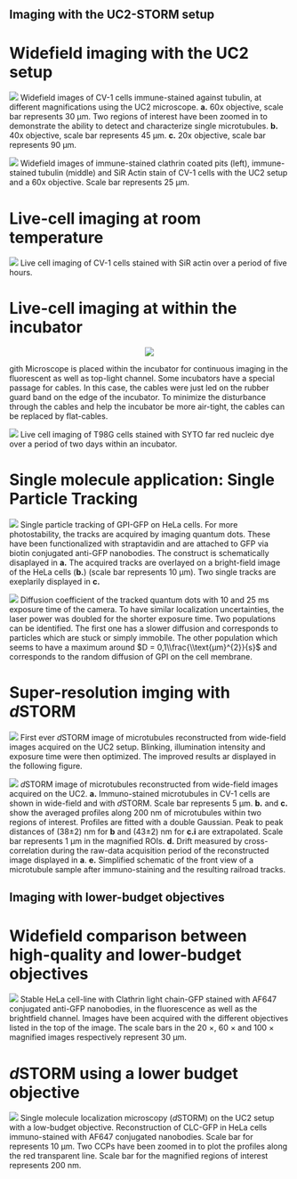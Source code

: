 ## Imaging with the UC2-STORM setup

# Widefield imaging with the UC2 setup

![](./IMAGES/STORM/image12.png)
Widefield images of CV-1 cells immune-stained against tubulin, at
different magnifications using the UC2 microscope. **a.** 60x objective,
scale bar represents 30 µm. Two regions of interest have been zoomed in
to demonstrate the ability to detect and characterize single
microtubules. **b.** 40x objective, scale bar represents 45 µm. **c.**
20x objective, scale bar represents 90 µm.

![](./IMAGES/STORM/image13.png)
Widefield images of immune-stained clathrin coated pits (left),
immune-stained tubulin (middle) and SiR Actin stain of CV-1 cells with
the UC2 setup and a 60x objective. Scale bar represents 25 µm.

# Live-cell imaging at room temperature

![](./IMAGES/STORM/image14.png)
Live cell imaging of CV-1 cells stained with SiR actin over a period of
five hours.

# Live-cell imaging at within the incubator

<p align="center">
<a href="#logo" name="logo"><img src="./IMAGES/microscope_1.jpeg"></a>
</p>gith
Microscope is placed within the incubator for continuous imaging in the fluorescent as well as top-light channel. Some incubators have a special passage for cables. In this case, the cables were just led on the rubber guard band on the edge of the incubator. To minimize the disturbance through the cables and help the incubator be more air-tight, the cables can be replaced by flat-cables.

![](./IMAGES/STORM/image15.png)
Live cell imaging of T98G cells stained with SYTO far red nucleic dye
over a period of two days within an incubator.

# Single molecule application: Single Particle Tracking 

![](./IMAGES/STORM/image16.png)
Single particle tracking of GPI-GFP on HeLa cells. For more
photostability, the tracks are acquired by imaging quantum dots. These
have been functionalized with straptavidin and are attached to GFP via
biotin conjugated anti-GFP nanobodies. The construct is schematically
disaplayed in **a.** The acquired tracks are overlayed on a bright-field
image of the HeLa cells (**b.**) (scale bar represents 10 µm). Two
single tracks are exeplarily displayed in **c.**

![](./IMAGES/STORM/image17.png)
Diffusion coefficient of the tracked quantum dots with 10 and 25 ms
exposure time of the camera. To have similar localization uncertainties,
the laser power was doubled for the shorter exposure time. Two
populations can be identified. The first one has a slower diffusion and
corresponds to particles which are stuck or simply immobile. The other
population which seems to have a maximum around
$D = 0,1\\frac{\\text{µm}^{2}}{s}$ and corresponds to the random
diffusion of GPI on the cell membrane.

# Super-resolution imging with *d*STORM  

![](./IMAGES/STORM2.png)
First ever *d*STORM image of microtubules reconstructed from wide-field images
acquired on the UC2 setup. Blinking, illumination intensity and exposure time were then optimized. The improved results ar displayed in the following figure.

![](./IMAGES/STORM/image18.png)
*d*STORM image of microtubules reconstructed from wide-field images
acquired on the UC2. **a.** Immuno-stained microtubules in CV-1 cells
are shown in wide-field and with *d*STORM. Scale bar represents 5 µm.
**b.** and **c.** show the averaged profiles along 200 nm of
microtubules within two regions of interest. Profiles are fitted with a
double Gaussian. Peak to peak distances of (38±2) nm for **b** and
(43±2) nm for **c.i** are extrapolated. Scale bar represents 1 µm in the
magnified ROIs. **d.** Drift measured by cross-correlation during the
raw-data acquisition period of the reconstructed image displayed in
**a**. **e.** Simplified schematic of the front view of a microtubule
sample after immuno-staining and the resulting railroad tracks.

## Imaging with lower-budget objectives


# Widefield comparison between high-quality and lower-budget objectives

![](./IMAGES/STORM/image19.png)
Stable HeLa cell-line with Clathrin light chain-GFP stained with AF647
conjugated anti-GFP nanobodies, in the fluorescence as well as the
brightfield channel. Images have been acquired with the different
objectives listed in the top of the image. The scale bars in the 20 ×,
60 × and 100 × magnified images respectively represent 30 µm.


# *d*STORM using a lower budget objective

![](./IMAGES/STORM/image20.png)
Single molecule localization microscopy (*d*STORM) on the UC2 setup with
a low-budget objective. Reconstruction of CLC-GFP in HeLa cells
immuno-stained with AF647 conjugated nanobodies. Scale bar for
represents 10 µm. Two CCPs have been zoomed in to plot the profiles
along the red transparent line. Scale bar for the magnified regions of
interest represents 200 nm.

